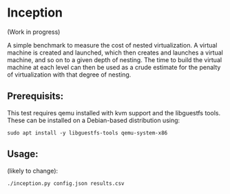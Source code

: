 # Inception

(Work in progress)

A simple benchmark to measure the cost of nested virtualization. A virtual
machine is created and launched, which then creates and launches a virtual
machine, and so on to a given depth of nesting. The time to build the
virtual machine at each level can then be used as a crude estimate for
the penalty of virtualization with that degree of nesting.

## Prerequisits:

This test requires qemu installed with kvm support and the libguestfs tools.
These can be installed on a Debian-based distribution using:

    sudo apt install -y libguestfs-tools qemu-system-x86

## Usage:

(likely to change):

    ./inception.py config.json results.csv
